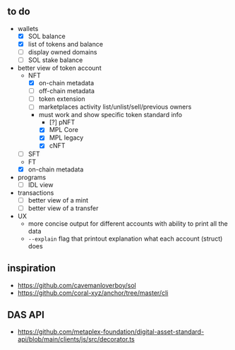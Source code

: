 ## to do

- wallets
  - [x] SOL balance
  - [x] list of tokens and balance
  - [ ] display owned domains
  - [ ] SOL stake balance
- better view of token account
  - NFT
    - [x] on-chain metadata
    - [ ] off-chain metadata
    - [ ] token extension
    - [ ] marketplaces activity list/unlist/sell/previous owners
    - must work and show specific token standard info
      - [?] pNFT
      - [x] MPL Core
      - [x] MPL legacy
      - [x] cNFT
  - [ ] SFT
  -  FT
    - [x] on-chain metadata
- programs
  - [ ] IDL view
- transactions
  - [ ] better view of a mint
  - [ ] better view of a transfer
- UX
  - more concise output for different accounts with ability to print all the data
  - `--explain` flag that printout explanation what each account (struct) does

## inspiration

- https://github.com/cavemanloverboy/sol
- https://github.com/coral-xyz/anchor/tree/master/cli

## DAS API

- https://github.com/metaplex-foundation/digital-asset-standard-api/blob/main/clients/js/src/decorator.ts
